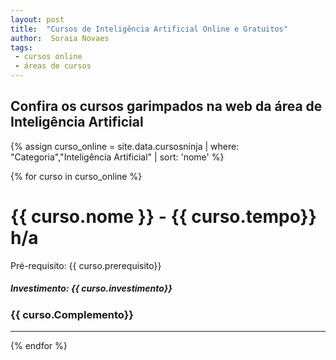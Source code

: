 ```yaml
---
layout: post
title:  "Cursos de Inteligência Artificial Online e Gratuitos"
author:  Soraia Novaes
tags: 
 - cursos online
 - áreas de cursos
---
```


## Confira os cursos garimpados na web da área de Inteligência Artificial

 {% assign curso_online = site.data.cursosninja | where: "Categoria","Inteligência Artificial" | sort: 'nome'  %}

{% for curso in curso_online %}
<h1 class="post-title">{{ curso.nome }} - {{ curso.tempo}} h/a</h1>

<p>Pré-requisito: {{ curso.prerequisito}}</p>

<h5>Investimento: {{ curso.investimento}}</h5>
<h3>{{ curso.Complemento}}</h3>
<hr>

 {% endfor %}      
